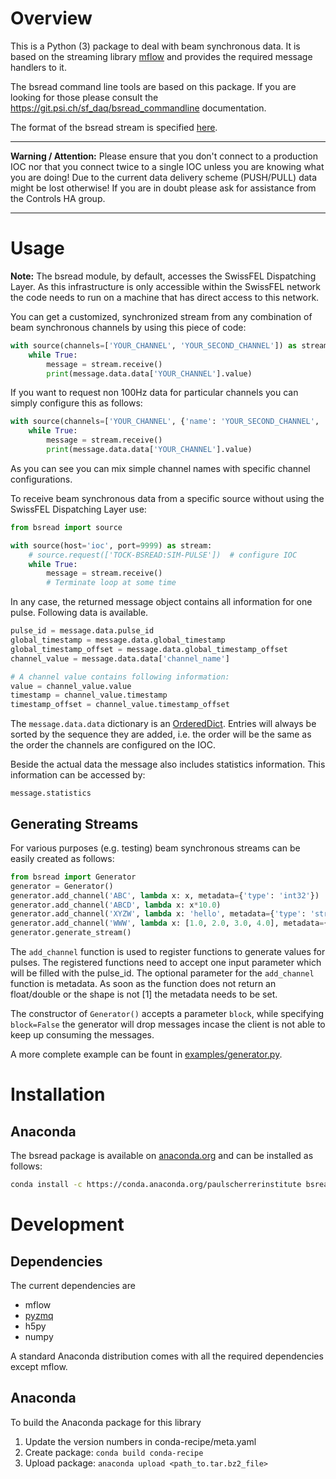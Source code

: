 # Overview
This is a Python (3) package to deal with beam synchronous data. It is based on the streaming library [mflow](https://github.com/datastreaming/mflow) and provides the required message handlers to it.

The bsread command line tools are based on this package. If you are looking for those please consult the https://git.psi.ch/sf_daq/bsread_commandline documentation.

The format of the bsread stream is specified [here](https://docs.google.com/document/d/1BynCjz5Ax-onDW0y8PVQnYmSssb6fAyHkdDl1zh21yY/edit#heading=h.ugxijco36cap).

----

__Warning / Attention:__ Please ensure that you don't connect to a production IOC nor that you connect twice to a single IOC unless you are knowing what you are doing! Due to the current data delivery scheme (PUSH/PULL) data might be lost otherwise! If you are in doubt please ask for assistance from the Controls HA group.

----

# Usage

__Note:__ The bsread module, by default, accesses the SwissFEL Dispatching Layer. As this infrastructure is only accessible within the SwissFEL network the code needs to run on a machine that has direct access to this network.

You can get a customized, synchronized stream from any combination of beam synchronous channels by using this piece of code:

```python
with source(channels=['YOUR_CHANNEL', 'YOUR_SECOND_CHANNEL']) as stream:
    while True:
        message = stream.receive()
        print(message.data.data['YOUR_CHANNEL'].value)
```

If you want to request non 100Hz data for particular channels you can simply configure this as follows:

```python
with source(channels=['YOUR_CHANNEL', {'name': 'YOUR_SECOND_CHANNEL', 'modulo': '10', 'offset': 0}]) as stream:
    while True:
        message = stream.receive()
        print(message.data.data['YOUR_CHANNEL'].value)
```

As you can see you can mix simple channel names with specific channel configurations.


To receive beam synchronous data from a specific source without using the SwissFEL Dispatching Layer use:

```python
from bsread import source

with source(host='ioc', port=9999) as stream:
    # source.request(['TOCK-BSREAD:SIM-PULSE'])  # configure IOC
    while True:
        message = stream.receive()
        # Terminate loop at some time
```


In any case, the returned message object contains all information for one pulse. Following data is available.

```python
pulse_id = message.data.pulse_id
global_timestamp = message.data.global_timestamp
global_timestamp_offset = message.data.global_timestamp_offset
channel_value = message.data.data['channel_name']

# A channel value contains following information:
value = channel_value.value
timestamp = channel_value.timestamp
timestamp_offset = channel_value.timestamp_offset
```

The `message.data.data` dictionary is an [OrderedDict](https://docs.python.org/2/library/collections.html#collections.OrderedDict). Entries will always be sorted by the sequence they are added, i.e. the order will be the same as the order the channels are configured on the IOC.

Beside the actual data the message also includes statistics information. This information can be accessed by:

```
message.statistics
```

## Generating Streams
For various purposes (e.g. testing) beam synchronous streams can be easily created as follows:

```python
from bsread import Generator
generator = Generator()
generator.add_channel('ABC', lambda x: x, metadata={'type': 'int32'})
generator.add_channel('ABCD', lambda x: x*10.0)
generator.add_channel('XYZW', lambda x: 'hello', metadata={'type': 'string'})
generator.add_channel('WWW', lambda x: [1.0, 2.0, 3.0, 4.0], metadata={'type': 'float64', 'shape': [4]})
generator.generate_stream()
```

The `add_channel` function is used to register functions to generate values for pulses. The registered functions need to accept one input parameter which will be filled with the pulse_id. The optional parameter for the `add_channel` function is metadata. As soon as the function does not return an float/double or the shape is not [1] the metadata needs to be set.

The constructor of `Generator()` accepts a parameter `block`, while specifying `block=False` the generator will drop messages incase the client is not able to keep up consuming the messages.

A more complete example can be fount in [examples/generator.py](examples/generator.py).


# Installation

## Anaconda

The bsread package is available on [anaconda.org](https://anaconda.org/paulscherrerinstitute/bsread) and can be installed as follows:

```bash
conda install -c https://conda.anaconda.org/paulscherrerinstitute bsread
```


# Development

## Dependencies

The current dependencies are
* mflow
* [pyzmq](http://zeromq.github.io/pyzmq/)
* h5py
* numpy

A standard Anaconda distribution comes with all the required dependencies except mflow.

## Anaconda
To build the Anaconda package for this library

1. Update the version numbers in conda-recipe/meta.yaml
2. Create package: `conda build conda-recipe`
3. Upload package: `anaconda upload <path_to.tar.bz2_file>`

